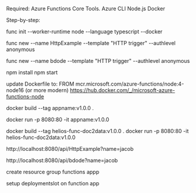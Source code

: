 Required:
Azure Functions Core Tools.
Azure CLI
Node.js
Docker

Step-by-step:

func init --worker-runtime node --language typescript --docker

func new --name HttpExample --template "HTTP trigger" --authlevel anonymous

func new --name bdode --template "HTTP trigger" --authlevel anonymous

npm install
npm start

update Dockerfile to:
FROM mcr.microsoft.com/azure-functions/node:4-node16 (or more modern)
https://hub.docker.com/_/microsoft-azure-functions-node

docker build --tag appname:v1.0.0 .

docker run -p 8080:80 -it appname:v1.0.0


docker build --tag helios-func-doc2data:v1.0.0 .
docker run -p 8080:80 -it helios-func-doc2data:v1.0.0

http://localhost:8080/api/HttpExample?name=jacob

http://localhost:8080/api/bdode?name=jacob


create
resource group
functions appp

setup
deploymentslot on function app

